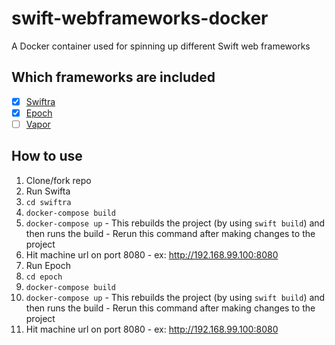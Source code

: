 # swift-webframeworks-docker
A Docker container used for spinning up different Swift web frameworks

## Which frameworks are included
- [x] [Swiftra](https://github.com/takebayashi/swiftra)
- [x] [Epoch](https://github.com/Zewo/Epoch)
- [ ] [Vapor](https://github.com/tannernelson/vapor)

## How to use
1. Clone/fork repo
2. Run Swifta
  1. `cd swiftra`
  2. `docker-compose build`
  3. `docker-compose up`
    - This rebuilds the project (by using `swift build`) and then runs the build 
    - Rerun this command after making changes to the project 
  4. Hit machine url on port 8080
    - ex: http://192.168.99.100:8080
3. Run Epoch
  1. `cd epoch`
  2. `docker-compose build`
  3. `docker-compose up`
    - This rebuilds the project (by using `swift build`) and then runs the build 
    - Rerun this command after making changes to the project 
  4. Hit machine url on port 8080
    - ex: http://192.168.99.100:8080
